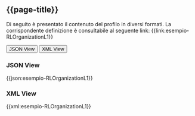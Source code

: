 ## {{page-title}}

Di seguito è presentato il contenuto del profilo in diversi formati. La corrispondente definizione è consultabile al seguente link: {{link:esempio-RLOrganizationL1}}

<div class="tab">
  <button class="tablinks" onclick="openTab(event, 'JSON View')">JSON View</button>
  <button class="tablinks" onclick="openTab(event, 'XML View')">XML View</button>
</div>

<div id="JSON View" class="tabcontent" style="display:block">
  <h3>JSON View</h3>
{{json:esempio-RLOrganizationL1}}
</div> 

<div id="XML View" class="tabcontent" >
  <h3>XML View</h3>
{{xml:esempio-RLOrganizationL1}}
</div>



